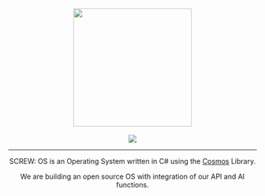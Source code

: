 <div align="center">
    <br/>
    <img width="240px" style="margin-top: 1em;" src="https://api.screwltd.com/v3/cloud/storage/get/os.png"> 
    <br><br>
    <img src="https://img.shields.io/github/contributors/SCREW-LTD/SCREW_OS?style=for-the-badge&color=purple">
    <hr/>
    <p>SCREW: OS is an Operating System written in C# using the <a href="https://github.com/CosmosOS/Cosmos">Cosmos</a> Library.</p>
    <p>We are building an open source OS with integration of our API and AI functions.</p>
</div>
